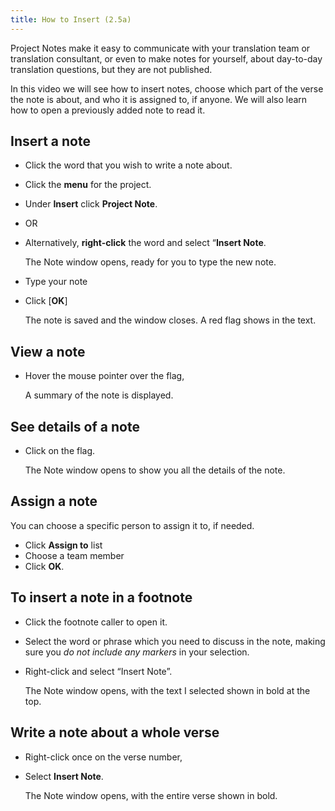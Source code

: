 ```yaml
---
title: How to Insert (2.5a)
---
```

Project Notes make it easy to communicate with your translation team or translation consultant, or even to make notes for yourself, about day-to-day translation questions, but they are not published.

In this video we will see how to insert notes, choose which part of the verse the note is about, and who it is assigned to, if anyone. We will also learn how to open a previously added note to read it.

## Insert a note

-   Click the word that you wish to write a note about.
-   Click the **menu** for the project.
-   Under **Insert** click **Project Note**.
-   OR
-   Alternatively, **right-click** the word and select “**Insert Note**.

    The Note window opens, ready for you to type the new note.

-   Type your note
-   Click [**OK**]

    The note is saved and the window closes. A red flag shows in the text.

## View a note

-   Hover the mouse pointer over the flag,

    A summary of the note is displayed.

## See details of a note

-   Click on the flag.

    The Note window opens to show you all the details of the note.

## Assign a note

You can choose a specific person to assign it to, if needed.

-   Click **Assign to** list
-   Choose a team member
-   Click **OK**.

## To insert a note in a footnote

-   Click the footnote caller to open it.
-   Select the word or phrase which you need to discuss in the note, making sure you *do not include any markers* in your selection.
-   Right-click and select “Insert Note”.

    The Note window opens, with the text I selected shown in bold at the top.

## Write a note about a whole verse

-   Right-click once on the verse number,
-   Select **Insert Note**.

    The Note window opens, with the entire verse shown in bold.
